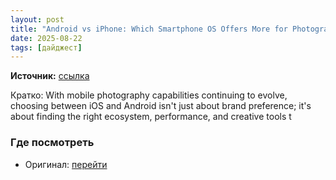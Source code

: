 ```yaml
---
layout: post
title: "Android vs iPhone: Which Smartphone OS Offers More for Photography Enthusiasts in 2025?"
date: 2025-08-22
tags: [дайджест]
---
```


**Источник:** [ссылка](https://www.ephotozine.com/article/android-vs-iphone--which-smartphone-os-offers-more-for-photography-enthusiasts-in-2025--37262)

Кратко: With mobile photography capabilities continuing to evolve, choosing between iOS and Android isn't just about brand preference; it's about finding the right ecosystem, performance, and creative tools t

### Где посмотреть
- Оригинал: [перейти]({link})
